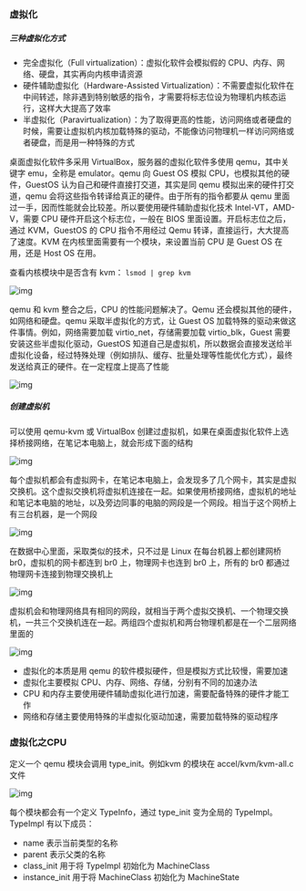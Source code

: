 ### 虚拟化

##### 三种虚拟化方式

* 完全虚拟化（Full virtualization）：虚拟化软件会模拟假的 CPU、内存、网络、硬盘，其实再向内核申请资源
* 硬件辅助虚拟化（Hardware-Assisted Virtualization）：不需要虚拟化软件在中间转述，除非遇到特别敏感的指令，才需要将标志位设为物理机内核态运行，这样大大提高了效率
* 半虚拟化（Paravirtualization）：为了取得更高的性能，访问网络或者硬盘的时候，需要让虚拟机内核加载特殊的驱动，不能像访问物理机一样访问网络或者硬盘，而是用一种特殊的方式

桌面虚拟化软件多采用 VirtualBox，服务器的虚拟化软件多使用 qemu，其中关键字 emu，全称是 emulator。qemu 向 Guest OS 模拟 CPU，也模拟其他的硬件，GuestOS 认为自己和硬件直接打交道，其实是同 qemu 模拟出来的硬件打交道，qemu 会将这些指令转译给真正的硬件。由于所有的指令都要从 qemu 里面过一手，因而性能就会比较差。所以要使用硬件辅助虚拟化技术 Intel-VT，AMD-V，需要 CPU 硬件开启这个标志位，一般在 BIOS 里面设置。开启标志位之后，通过 KVM，GuestOS 的 CPU 指令不用经过 Qemu 转译，直接运行，大大提高了速度。KVM 在内核里面需要有一个模块，来设置当前 CPU 是 Guest OS 在用，还是 Host OS 在用。

查看内核模块中是否含有 kvm： `lsmod | grep kvm`

![img](https://static001.geekbang.org/resource/image/f5/62/f5ee1a44d7c4890e411c2520507ddc62.png)

qemu 和 kvm 整合之后，CPU 的性能问题解决了。Qemu 还会模拟其他的硬件，如网络和硬盘。qemu 采取半虚拟化的方式，让 Guest OS 加载特殊的驱动来做这件事情。例如，网络需要加载 virtio_net，存储需要加载 virtio_blk，Guest 需要安装这些半虚拟化驱动，GuestOS 知道自己是虚拟机，所以数据会直接发送给半虚拟化设备，经过特殊处理（例如排队、缓存、批量处理等性能优化方式），最终发送给真正的硬件。在一定程度上提高了性能

![img](https://static001.geekbang.org/resource/image/f7/22/f748fd6b6b84fa90a1044a92443c3522.png)

##### 创建虚拟机

可以使用 qemu-kvm 或 VirtualBox 创建过虚拟机，如果在桌面虚拟化软件上选择桥接网络，在笔记本电脑上，就会形成下面的结构

![img](https://static001.geekbang.org/resource/image/2b/47/2b49867c473162d4706553e8cbb5f247.png)

每个虚拟机都会有虚拟网卡，在笔记本电脑上，会发现多了几个网卡，其实是虚拟交换机。这个虚拟交换机将虚拟机连接在一起。如果使用桥接网络，虚拟机的地址和笔记本电脑的地址，以及旁边同事的电脑的网段是一个网段。相当于这个网桥上有三台机器，是一个网段

![img](https://static001.geekbang.org/resource/image/78/47/7899a96aaa0b91c165f867d3ec42e947.png)

在数据中心里面，采取类似的技术，只不过是 Linux 在每台机器上都创建网桥 br0，虚拟机的网卡都连到 br0 上，物理网卡也连到 br0 上，所有的 br0 都通过物理网卡连接到物理交换机上

![img](https://static001.geekbang.org/resource/image/da/a7/da83bb01b7ed63ac0062b5cc835099a7.png)

虚拟机会和物理网络具有相同的网段，就相当于两个虚拟交换机、一个物理交换机，一共三个交换机连在一起。两组四个虚拟机和两台物理机都是在一个二层网络里面的

![img](https://static001.geekbang.org/resource/image/8e/c6/8e471a287e0181f1b7af56b60b84adc6.png)

* 虚拟化的本质是用 qemu 的软件模拟硬件，但是模拟方式比较慢，需要加速
* 虚拟化主要模拟 CPU、内存、网络、存储，分别有不同的加速办法
* CPU 和内存主要使用硬件辅助虚拟化进行加速，需要配备特殊的硬件才能工作
* 网络和存储主要使用特殊的半虚拟化驱动加速，需要加载特殊的驱动程序

### 虚拟化之CPU

定义一个 qemu 模块会调用 type_init。例如kvm 的模块在 accel/kvm/kvm-all.c 文件

![img](https://static001.geekbang.org/resource/image/07/30/078dc698ef1b3df93ee9569e55ea2f30.png)

每个模块都会有一个定义 TypeInfo，通过 type_init 变为全局的 TypeImpl。TypeImpl 有以下成员：

* name 表示当前类型的名称
* parent 表示父类的名称
* class_init 用于将 TypeImpl 初始化为 MachineClass
* instance_init 用于将 MachineClass 初始化为 MachineState